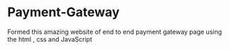 # Payment-Gateway
Formed this amazing website of end to end payment gateway page using the html , css and JavaScript
